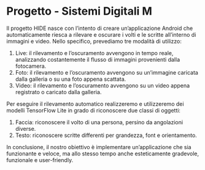 # Progetto - Sistemi Digitali M
Il progetto HIDE nasce con l’intento di creare un’applicazione Android che automaticamente riesca a rilevare e oscurare i volti e le scritte all’interno di immagini e video. Nello specifico, prevediamo tre modalità di utilizzo:
1)	Live: il rilevamento e l’oscuramento avvengono in tempo reale, analizzando costantemente il flusso di immagini provenienti dalla fotocamera.
2)	Foto: il rilevamento e l’oscuramento avvengono su un’immagine caricata dalla galleria o su una foto appena scattata.
3)	Video: il rilevamento e l’oscuramento avvengono su un video appena registrato o caricato dalla galleria.

Per eseguire il rilevamento automatico realizzeremo e utilizzeremo dei modelli TensorFlow Lite in grado di riconoscere due classi di oggetti:
1)	Faccia: riconoscere il volto di una persona, persino da angolazioni diverse.
2)	Testo: riconoscere scritte differenti per grandezza, font e orientamento.

In conclusione, il nostro obiettivo è implementare un’applicazione che sia funzionante e veloce, ma allo stesso tempo anche esteticamente gradevole, funzionale e user-friendly.
